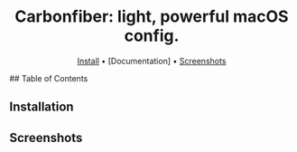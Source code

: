 <div align="center">

# Carbonfiber: light, powerful macOS config.

[Install](#Installation) • [Documentation] • [Screenshots](#Screenshots)
</div>
## Table of Contents

## Installation

## Screenshots

